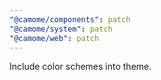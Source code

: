 ```yaml
---
"@camome/components": patch
"@camome/system": patch
"@camome/web": patch
---
```


Include color schemes into theme.
